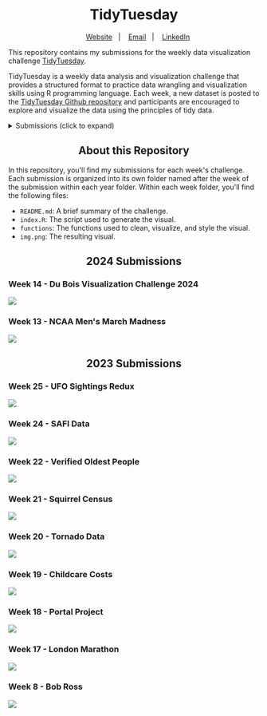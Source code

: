 <h1 align="center">
TidyTuesday
</h1>

<div align="center">

&nbsp;&nbsp;&nbsp; [Website][Website]&nbsp;&nbsp;&nbsp;|&nbsp;&nbsp;&nbsp; [Email][Email]&nbsp;&nbsp;&nbsp;|&nbsp;&nbsp;&nbsp; [LinkedIn][LinkedIn]

</div>

<!--
Quick Link
-->

[Website]:https://www.rbolt.me/
[Email]:randibolt93@gmail.com 
[LinkedIn]:https://www.linkedin.com/in/randi-bolt/

This repository contains my submissions for the weekly data visualization challenge [TidyTuesday](https://github.com/rfordatascience/tidytuesday).

TidyTuesday is a weekly data analysis and visualization challenge that provides a structured format to practice data wrangling and visualization skills using R programming language. Each week, a new dataset is posted to the [TidyTuesday Github repository](https://github.com/rfordatascience/tidytuesday) and participants are encouraged to explore and visualize the data using the principles of tidy data.

<details>
<summary>Submissions (click to expand)</summary> 

<!-- toc -->
* **2024**
  - 2024/Week 14 [Du Bois Visualization Challenge](https://github.com/rbolt13/tidytuesday/tree/main/2024/week_14)
  - 2024/Week 13 [NCAA Men's March Madness](https://github.com/rbolt13/tidytuesday/tree/main/2024/week_13)
* **2023**
  - 2023/Week 25 [UFO Sightings Redux](https://github.com/rbolt13/tidytuesday/tree/main/2023/week_25)
  - 2023/Week 24 [SAFI Data](https://github.com/rbolt13/tidytuesday/tree/main/2023/week_24)
  - 2023/Week 22 [Verified Oldest People](https://github.com/rbolt13/tidytuesday/tree/main/2023/week_22)
  - 2023/Week 21 [Squirrel Census](https://github.com/rbolt13/tidytuesday/tree/main/2023/week_21)
  - 2023/Week 20 [Tornado Data](https://github.com/rbolt13/tidytuesday/tree/main/2023/week_20)
  - 2023/Week 19 [Childcare Costs](https://github.com/rbolt13/tidytuesday/tree/main/2023/week_19)
  - 2023/Week 18 [Portal Project](https://github.com/rbolt13/tidytuesday/tree/main/2023/week_18)
  - 2023/Week 17 [London Marathon](https://github.com/rbolt13/tidytuesday/tree/main/2023/week_17)
  - 2023/Week 8 [Bob Ross](https://github.com/rbolt13/tidytuesday/tree/main/2023/week_08)
  
<!-- tocstop -->

</details>

<h2 align="center">
About this Repository
</h2>

In this repository, you'll find my submissions for each week's challenge. Each submission is organized into its own folder named after the week of the submission within each year folder. Within each week folder, you'll find the following files:

* `README.md`: A brief summary of the challenge.
* `index.R`: The script used to generate the visual.
* `functions`: The functions used to clean, visualize, and style the visual. 
* `img.png`: The resulting visual.

<h2 align="center">
2024 Submissions
</h2>

### Week 14 - Du Bois Visualization Challenge 2024

[![](2024/week_14/plot.png)](https://github.com/rbolt13/tidytuesday/tree/main/2024/week_14)

### Week 13 - NCAA Men's March Madness

[![](2024/week_13/plot.png)](https://github.com/rbolt13/tidytuesday/tree/main/2024/week_13)

<h2 align="center">
2023 Submissions
</h2>

### Week 25 - UFO Sightings Redux

[![](2023/week_25/plot.png)](https://github.com/rbolt13/tidytuesday/tree/main/2023/week_25)

### Week 24 - SAFI Data

[![](2023/week_24/plot.png)](https://github.com/rbolt13/tidytuesday/tree/main/2023/week_24)

### Week 22 - Verified Oldest People

[![](2023/week_22/plot.png)](https://github.com/rbolt13/tidytuesday/tree/main/2023/week_22)

### Week 21 - Squirrel Census

[![](2023/week_21/plot.png)](https://github.com/rbolt13/tidytuesday/tree/main/2023/week_21)

### Week 20 - Tornado Data

![](2023/week_20/plot.png)

### Week 19 - Childcare Costs

![](2023/week_19/plot.png)

### Week 18 - Portal Project

![](2023/week_18/plot.png)

### Week 17 - London Marathon

![](2023/week_17/plot.png)

### Week 8 - Bob Ross

![](2023/week_08/plot.png)
